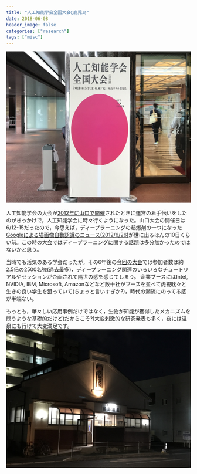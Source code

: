 ```yaml
---
title: "人工知能学会全国大会@鹿児島"
date: 2018-06-08
header_image: false
categories: ["research"]
tags: ["misc"]
---
```


![JSAI](1-IMG_5786.jpg)

人工知能学会の大会が[2012年に山口で開催](http://2012.conf.ai-gakkai.or.jp/)されたときに運営のお手伝いをしたのがきっかけで，人工知能学会に時々行くようになった。山口大会の開催日は6/12-15だったので，今思えば，ディープラーニングの起爆剤の一つになった[Googleによる猫画像自動認識のニュース(2012/6/26)](https://www.nytimes.com/2012/06/26/technology/in-a-big-network-of-computers-evidence-of-machine-learning.html?pagewanted=all)が世に出るほんの10日くらい前。この時の大会ではディープラーニングに関する話題は多分無かったのではないかと思う。

当時でも活気のある学会だったが，その6年後の[今回の大会](https://www.ai-gakkai.or.jp/jsai2018/)では参加者数は約2.5倍の2500名強(過去最多)，ディープラーニング関連のいろいろなチュートリアルやセッションが企画されて隔世の感を感じてしまう。
企業ブースにはIntel, NVIDIA, IBM, Microsoft, Amazonなどなど数十社がブースを並べて虎視眈々と生きの良い学生を狙っていて(ちょっと言いすぎか?)，時代の潮流にのってる感が半端ない。

もっとも，華々しい応用事例だけではなく，生物が知能が獲得したメカニズムを問うような基礎的だけど(だからこそ?)大変刺激的な研究発表も多く，夜には温泉にも行けて大変満足です。
![On-sen](2-IMG_5784.jpg)

